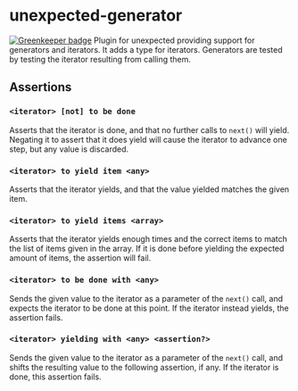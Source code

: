 # unexpected-generator

[![Greenkeeper badge](https://badges.greenkeeper.io/gertsonderby/unexpected-generator.svg)](https://greenkeeper.io/)
Plugin for unexpected providing support for generators and iterators. It adds a type for iterators. Generators are tested by testing the iterator resulting from calling them.

## Assertions
### `<iterator> [not] to be done`
Asserts that the iterator is done, and that no further calls to `next()` will yield. Negating it to assert that it does yield will cause the iterator to advance one step, but any value is discarded.

### `<iterator> to yield item <any>`
Asserts that the iterator yields, and that the value yielded matches the given item.

### `<iterator> to yield items <array>`
Asserts that the iterator yields enough times and the correct items to match the list of items given in the array. If it is done before yielding the expected amount of items, the assertion will fail.

### `<iterator> to be done with <any>`
Sends the given value to the iterator as a parameter of the `next()` call, and expects the iterator to be done at this point. If the iterator instead yields, the assertion fails.

### `<iterator> yielding with <any> <assertion?>`
Sends the given value to the iterator as a parameter of the `next()` call, and shifts the resulting value to the following assertion, if any. If the iterator is done, this assertion fails.
